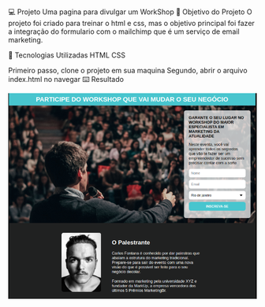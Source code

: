💻 Projeto
Uma pagina para divulgar um WorkShop
🎯 Objetivo do Projeto
O projeto foi criado para treinar o html e css, mas o objetivo principal foi fazer a integração do formulario com o mailchimp que é um serviço de email marketing.

🚀 Tecnologias Utilizadas
HTML
CSS

Primeiro passo, clone o projeto em sua maquina
Segundo, abrir o arquivo index.html no navegar
⌨️ Resultado

<link rel="icon" href="./IMAGES/icon.png" type="image/png">
<img src="./images/print.png" >